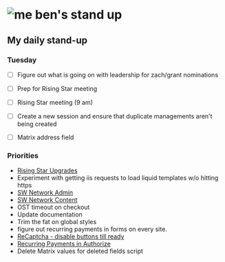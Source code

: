 # ![me](https://avatars2.githubusercontent.com/u/5232044?s=50&v=4) ben's stand up

## My daily stand-up

### Tuesday

- [ ] Figure out what is going on with leadership for zach/grant nominations
- [ ] Prep for Rising Star meeting
- [ ] Rising Star meeting (9 am)
- [ ] Create a new session and ensure that duplicate managements aren't being created
- [ ] Matrix address field


### Priorities 
    
- [Rising Star Upgrades](https://app.clickup.com/8537154/v/l/f/27554943?pr=12707202)
- Experiment with getting iis requests to load liquid templates w/o hitting https
- [SW Network Admin](https://app.clickup.com/8537154/v/l/li/54890360?pr=12760709)
- [SW Network Content](https://app.clickup.com/8537154/v/l/li/54892353?pr=12760709)
- OST timeout on checkout
- Update documentation
- Trim the fat on global styles
- figure out recurring payments in forms on every site.
- [ReCaptcha - disable buttons till ready](https://projects.madebyspeak.com/#/tasks/17598281)
- [Recurring Payments in Authorize](https://projects.madebyspeak.com/#/tasks/16411534)
- Delete Matrix values for deleted fields script
